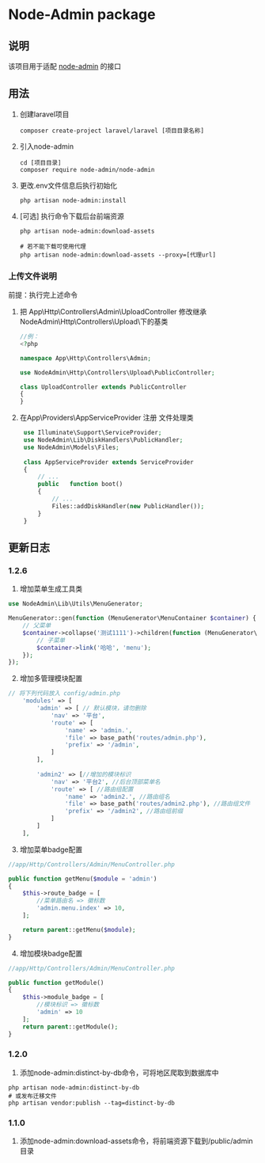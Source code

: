 # Node-Admin package

## 说明

该项目用于适配 [node-admin](https://github.com/node-grow/node-admin-front) 的接口

## 用法

1. 创建laravel项目
    ```shell
    composer create-project laravel/laravel [项目目录名称]
    ```

2. 引入node-admin

    ```shell
    cd [项目目录]
    composer require node-admin/node-admin
    ```

3. 更改.env文件信息后执行初始化
    ```shell
    php artisan node-admin:install
    ``` 

4. [可选] 执行命令下载后台前端资源

    ```shell
    php artisan node-admin:download-assets
    
    # 若不能下载可使用代理
    php artisan node-admin:download-assets --proxy=[代理url] 
    ```

### 上传文件说明

前提：执行完上述命令

1. 把 App\Http\Controllers\Admin\UploadController 修改继承NodeAdmin\Http\Controllers\Upload\下的基类
    ```php 
   //例：
    <?php
   
    namespace App\Http\Controllers\Admin;
    
    use NodeAdmin\Http\Controllers\Upload\PublicController;
    
    class UploadController extends PublicController
    {
    }

   ```

2. 在App\Providers\AppServiceProvider 注册 文件处理类
   ```php
    use Illuminate\Support\ServiceProvider;
    use NodeAdmin\Lib\DiskHandlers\PublicHandler;
    use NodeAdmin\Models\Files;
    
    class AppServiceProvider extends ServiceProvider
    {
        // ...
        public   function boot()
        {
            // ...
            Files::addDiskHandler(new PublicHandler());
        }
    }
   ```

## 更新日志

### 1.2.6

1. 增加菜单生成工具类

```php
use NodeAdmin\Lib\Utils\MenuGenerator;

MenuGenerator::gen(function (MenuGenerator\MenuContainer $container) {
    // 父菜单
    $container->collapse('测试1111')->children(function (MenuGenerator\MenuContainer $container) {
        // 子菜单
        $container->link('哈哈', 'menu');
    });
});
```

2. 增加多管理模块配置

```php
// 将下列代码放入 config/admin.php
    'modules' => [
        'admin' => [ // 默认模块，请勿删除
            'nav' => '平台',
            'route' => [
                'name' => 'admin.',
                'file' => base_path('routes/admin.php'),
                'prefix' => '/admin',
            ]
        ],
        
        'admin2' => [//增加的模块标识
            'nav' => '平台2', //后台顶部菜单名
            'route' => [ //路由组配置
                'name' => 'admin2.', //路由组名
                'file' => base_path('routes/admin2.php'), //路由组文件
                'prefix' => '/admin2', //路由组前缀
            ]
        ]
    ],
```

3. 增加菜单badge配置

```php
//app/Http/Controllers/Admin/MenuController.php

public function getMenu($module = 'admin')
{
    $this->route_badge = [
        //菜单路由名 => 徽标数
        'admin.menu.index' => 10,
    ];

    return parent::getMenu($module);
}
```

4. 增加模块badge配置

```php
//app/Http/Controllers/Admin/MenuController.php

public function getModule()
{
    $this->module_badge = [
        //模块标识 => 徽标数
        'admin' => 10
    ];
    return parent::getModule();
}
```

### 1.2.0

1. 添加node-admin:distinct-by-db命令，可将地区爬取到数据库中

```shell
php artisan node-admin:distinct-by-db
# 或发布迁移文件
php artisan vendor:publish --tag=distinct-by-db
```

### 1.1.0

1. 添加node-admin:download-assets命令，将前端资源下载到/public/admin目录
